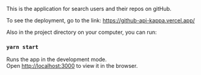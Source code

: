 This is the application for search users and their repos on gitHub.

To see the deployment, go to the link: https://github-api-kappa.vercel.app/

Also in the project directory on your computer, you can run:

### `yarn start`

Runs the app in the development mode.\
Open [http://localhost:3000](http://localhost:3000) to view it in the browser.
